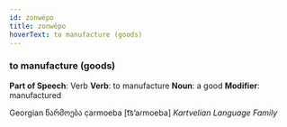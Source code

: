 ```yaml
---
id: zonwëpo
title: zonwëpo
hoverText: to manufacture (goods)
---
```


### to manufacture (goods)

**Part of Speech**: Verb
**Verb**: to manufacture
**Noun**: a good
**Modifier**: manufactured

Georgian წარმოება c̣armoeba [t͡sʼaɾmoeba]
*Kartvelian Language Family*